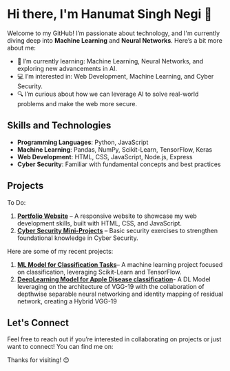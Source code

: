# Hi there, I'm Hanumat Singh Negi 👋

Welcome to my GitHub! I’m passionate about technology, and I'm currently diving deep into **Machine Learning** and **Neural Networks**. Here’s a bit more about me:

- 🌱 I’m currently learning: Machine Learning, Neural Networks, and exploring new advancements in AI.
- 💻 I’m interested in: Web Development, Machine Learning, and Cyber Security.
- 🔍 I’m curious about how we can leverage AI to solve real-world problems and make the web more secure.

## Skills and Technologies

- **Programming Languages**: Python, JavaScript
- **Machine Learning**: Pandas, NumPy, Scikit-Learn, TensorFlow, Keras
- **Web Development**: HTML, CSS, JavaScript, Node.js, Express
- **Cyber Security**: Familiar with fundamental concepts and best practices

## Projects
To Do:
1. **[Portfolio Website](#)** – A responsive website to showcase my web development skills, built with HTML, CSS, and JavaScript.
2. **[Cyber Security Mini-Projects](#)** – Basic security exercises to strengthen foundational knowledge in Cyber Security.

Here are some of my recent projects:

1. <a href="https://github.com/HanumatNegi/UNSW-NB15-MachineLearning-and-DeepLearning"><b>ML Model for Classification Tasks</b></a>– A machine learning project focused on classification, leveraging Scikit-Learn and TensorFlow.
2. <a href="https://github.com/HanumatNegi/Hybrid_VGG19_Apple_disease"><b>DeepLearning Model for Apple Disease classification</b></a>- A DL Model leveraging on the architecture of VGG-19 with the collaboration of depthwise separable neural networking and identity mapping of residual network, creating a Hybrid VGG-19


## Let's Connect

Feel free to reach out if you’re interested in collaborating on projects or just want to connect! You can find me on:


Thanks for visiting! 😊
